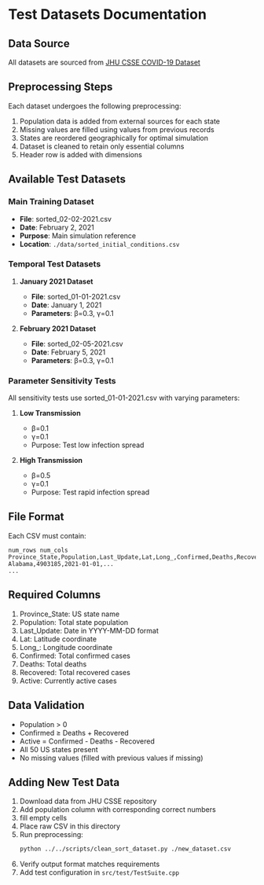 # Test Datasets Documentation

## Data Source
All datasets are sourced from [JHU CSSE COVID-19 Dataset](https://github.com/CSSEGISandData/COVID-19/tree/4360e50239b4eb6b22f3a1759323748f36752177/csse_covid_19_data/csse_covid_19_daily_reports_us)

## Preprocessing Steps
Each dataset undergoes the following preprocessing:
1. Population data is added from external sources for each state
2. Missing values are filled using values from previous records
3. States are reordered geographically for optimal simulation
4. Dataset is cleaned to retain only essential columns
5. Header row is added with dimensions

## Available Test Datasets

### Main Training Dataset
- **File**: sorted_02-02-2021.csv
- **Date**: February 2, 2021
- **Purpose**: Main simulation reference
- **Location**: `./data/sorted_initial_conditions.csv`

### Temporal Test Datasets
1. **January 2021 Dataset**
   - **File**: sorted_01-01-2021.csv
   - **Date**: January 1, 2021
   - **Parameters**: β=0.3, γ=0.1

2. **February 2021 Dataset**
   - **File**: sorted_02-05-2021.csv
   - **Date**: February 5, 2021
   - **Parameters**: β=0.3, γ=0.1

### Parameter Sensitivity Tests
All sensitivity tests use sorted_01-01-2021.csv with varying parameters:
1. **Low Transmission**
   - β=0.1
   - γ=0.1
   - Purpose: Test low infection spread

2. **High Transmission**
   - β=0.5
   - γ=0.1
   - Purpose: Test rapid infection spread

## File Format
Each CSV must contain:
```csv
num_rows num_cols
Province_State,Population,Last_Update,Lat,Long_,Confirmed,Deaths,Recovered,Active
Alabama,4903185,2021-01-01,...
...
```

## Required Columns
1. Province_State: US state name
2. Population: Total state population
3. Last_Update: Date in YYYY-MM-DD format
4. Lat: Latitude coordinate
5. Long_: Longitude coordinate
6. Confirmed: Total confirmed cases
7. Deaths: Total deaths
8. Recovered: Total recovered cases
9. Active: Currently active cases

## Data Validation
- Population > 0
- Confirmed ≥ Deaths + Recovered
- Active = Confirmed - Deaths - Recovered
- All 50 US states present
- No missing values (filled with previous values if missing)

## Adding New Test Data
1. Download data from JHU CSSE repository
2. Add population column with corresponding correct numbers
3. fill empty cells
4. Place raw CSV in this directory
5. Run preprocessing:
   ```bash
   python ../../scripts/clean_sort_dataset.py ./new_dataset.csv
   ```
6. Verify output format matches requirements
7. Add test configuration in `src/test/TestSuite.cpp`
